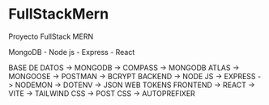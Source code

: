 # FullStackMern
Proyecto FullStack MERN

MongoDB  - Node js - Express - React 


BASE DE DATOS
-> MONGODB
-> COMPASS
-> MONGODB ATLAS
-> MONGOOSE
-> POSTMAN
-> BCRYPT
BACKEND
-> NODE JS
-> EXPRESS
-> NODEMON
-> DOTENV
-> JSON WEB TOKENS
FRONTEND
-> REACT 
-> VITE
-> TAILWIND CSS
-> POST CSS
-> AUTOPREFIXER
